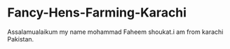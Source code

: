 # Fancy-Hens-Farming-Karachi
Assalamualaikum my name mohammad Faheem shoukat.i am from karachi Pakistan.
